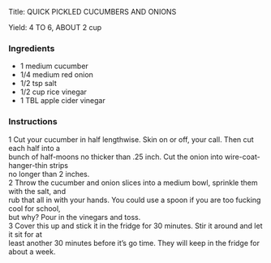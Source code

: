 <!DOCTYPE HTML PUBLIC "-//W3C//DTD HTML 4.0 Transitional//EN">
<html>
  <head>
  <title>QUICK PICKLED CUCUMBERS AND ONIONS</title><link rel='stylesheet' href='style.css' type='text/css'><meta http-equiv="Content-Style-Stype" content="text/css">
     <meta http-equiv="Content-Type" content="text/html;charset=utf-8">
     </head><body><div class="recipe" itemscope itemtype="http://schema.org/Recipe"><div class='header'><p class="title"><span class="label">Title:</span> <span itemprop="name">QUICK PICKLED CUCUMBERS AND ONIONS</span></p>
<p class="yields"><span class="label">Yield:</span> <span itemprop="recipeYield">4 TO 6, ABOUT 2 cup</span></p>
</div><div class="ing"><h3>Ingredients</h3><ul class="ing"><li class="ing" itemprop="ingredients">1 medium cucumber </li>
<li class="ing" itemprop="ingredients">1/4 medium red onion </li>
<li class="ing" itemprop="ingredients">1/2 tsp salt </li>
<li class="ing" itemprop="ingredients">1/2 cup rice vinegar </li>
<li class="ing" itemprop="ingredients">1 TBL apple cider vinegar </li>
</ul>
</div>
<div class="instructions"><h3 class="Instructions">Instructions</h3><div itemprop="recipeInstructions"><p>1 Cut your cucumber in half lengthwise. Skin on or off, your call. Then cut each half into a<br>bunch of half-moons no thicker than .25 inch. Cut the onion into wire-coat-hanger-thin strips<br>no longer than 2 inches.<br>2 Throw the cucumber and onion slices into a medium bowl, sprinkle them with the salt, and<br>rub that all in with your hands. You could use a spoon if you are too fucking cool for school,<br>but why? Pour in the vinegars and toss.<br>3 Cover this up and stick it in the fridge for 30 minutes. Stir it around and let it sit for at<br>least another 30 minutes before it’s go time. They will keep in the fridge for about a week.</p></div></div></div>

</body>
</html>